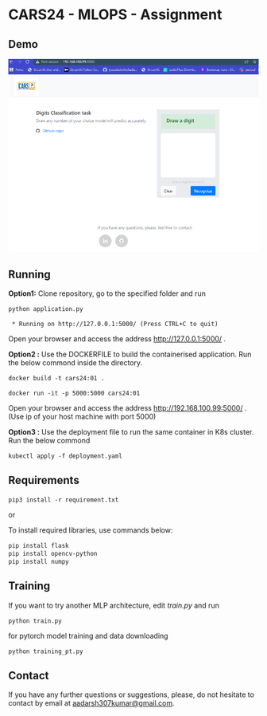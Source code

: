 # CARS24 - MLOPS - Assignment


## Demo

![Demo screenshot](/static/imgs/demo.png?raw=true "Demo")

## Running

**Option1:** Clone repository, go to the specified folder and run
 ```
 python application.py
 ```
 ```
  * Running on http://127.0.0.1:5000/ (Press CTRL+C to quit)
 ```
 Open your browser and access the address http://127.0.0.1:5000/ .

**Option2 :** Use the DOCKERFILE to build the containerised application.
Run the below commond inside the directory.
```
docker build -t cars24:01 .
```
```
docker run -it -p 5000:5000 cars24:01
```
Open your browser and access the address http://192.168.100.99:5000/ . (Use ip of your host machine with port 5000)

**Option3 :** Use the deployment file to run the same container in K8s cluster.
Run the below commond 
```
kubectl apply -f deployment.yaml
```


## Requirements
```
pip3 install -r requirement.txt
```
or

To install required libraries, use commands below:
```
pip install flask
pip install opencv-python
pip install numpy

```


## Training
If you want to try another MLP architecture, edit *train.py* and run
```
python train.py
```
for pytorch model training and data downloading
```
python training_pt.py
```

## Contact
If you have any further questions or suggestions, please, do not hesitate to contact by email at aadarsh307kumar@gmail.com.

